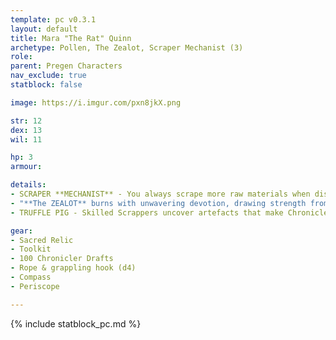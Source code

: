 ```yaml
---
template: pc v0.3.1
layout: default
title: Mara "The Rat" Quinn
archetype: Pollen, The Zealot, Scraper Mechanist (3)
role: 
parent: Pregen Characters
nav_exclude: true
statblock: false

image: https://i.imgur.com/pxn8jkX.png

str: 12
dex: 13
wil: 11

hp: 3
armour: 

details:
- SCRAPER **MECHANIST** - You always scrape more raw materials when dismantling.
- "**The ZEALOT** burns with unwavering devotion, drawing strength from a faith so fierce it scorches everything in its path. He endures suffering and sacrifices all for his religion or ideology, proving his worth through relentless acts of belief. **When the fire consumes all but your faith, what will remain to guide you?**"
- TRUFFLE PIG - Skilled Scrappers uncover artefacts that make Chroniclers uneasy as they reluctantly part with their Drafts, while less fortunate Scrappers barely earn more than the scrap’s worth. The best Scrappers possess an instinct, a sixth sense for finding hidden treasures and avoiding dangers in the ruins. - **Choose one kind of object (key, arrow, gold, etc.). You can sense the nearest example.**

gear:
- Sacred Relic
- Toolkit
- 100 Chronicler Drafts
- Rope & grappling hook (d4)
- Compass
- Periscope

---
```


{% include statblock_pc.md %}
